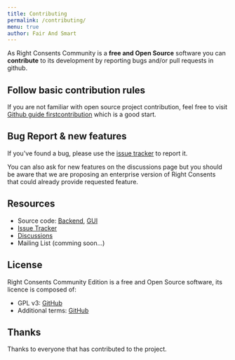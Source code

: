 ```yaml
---
title: Contributing
permalink: /contributing/
menu: true
author: Fair And Smart
---
```


As Right Consents Community is a **free and Open Source** software you can **contribute** to its development by reporting bugs and/or pull requests in github.

## Follow basic contribution rules

If you are not familiar with open source project contribution, feel free to visit [Github guide firstcontribution](https://firstcontributions.github.io/) which is a good start.

## Bug Report & new features

If you've found a bug, please use the [issue tracker](https://github.com/fairandsmart/right-consents/issues) to report it.

You can also ask for new features on the discussions page but you should be aware that we are proposing an enterprise version of Right Consents that could already provide requested feature.

## Resources

- Source code: [Backend](https://github.com/fairandsmart/consent-manager-back), [GUI](https://github.com/fairandsmart/consent-manager-gui)
- [Issue Tracker](https://github.com/fairandsmart/right-consents/issues)
- [Discussions](https://github.com/fairandsmart/right-consents/discussions)
- Mailing List (comming soon...)

## License

Right Consents Community Edition is a free and Open Source software, its licence is composed of:
- GPL v3: [GitHub](https://github.com/fairandsmart/consent-manager-back/blob/master/LICENSE.txt)
- Additional terms: [GitHub](https://github.com/fairandsmart/consent-manager-back/blob/master/LICENSE.FAIRANDSMART.txt)

## Thanks

Thanks to everyone that has contributed to the project.
